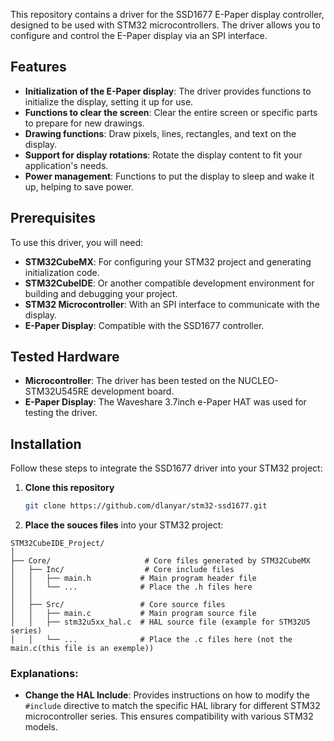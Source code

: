 This repository contains a driver for the SSD1677 E-Paper display controller, designed to be used with STM32 microcontrollers. The driver allows you to configure and control the E-Paper display via an SPI interface.

## Features

- **Initialization of the E-Paper display**: The driver provides functions to initialize the display, setting it up for use.
- **Functions to clear the screen**: Clear the entire screen or specific parts to prepare for new drawings.
- **Drawing functions**: Draw pixels, lines, rectangles, and text on the display.
- **Support for display rotations**: Rotate the display content to fit your application's needs.
- **Power management**: Functions to put the display to sleep and wake it up, helping to save power.

## Prerequisites

To use this driver, you will need:

- **STM32CubeMX**: For configuring your STM32 project and generating initialization code.
- **STM32CubeIDE**: Or another compatible development environment for building and debugging your project.
- **STM32 Microcontroller**: With an SPI interface to communicate with the display.
- **E-Paper Display**: Compatible with the SSD1677 controller.

## Tested Hardware

- **Microcontroller**: The driver has been tested on the NUCLEO-STM32U545RE development board.
- **E-Paper Display**: The Waveshare 3.7inch e-Paper HAT was used for testing the driver.

## Installation

Follow these steps to integrate the SSD1677 driver into your STM32 project:

1. **Clone this repository**

   ```bash
   git clone https://github.com/dlanyar/stm32-ssd1677.git
   
2. **Place the souces files** into your STM32 project:


```plaintext
STM32CubeIDE_Project/
│
├── Core/                     # Core files generated by STM32CubeMX
│   ├── Inc/                  # Core include files
│   │   ├── main.h           # Main program header file
│   │   └── ...              # Place the .h files here
│   │
│   ├── Src/                 # Core source files
│   │   ├── main.c           # Main program source file
│   │   ├── stm32u5xx_hal.c  # HAL source file (example for STM32U5 series)
│   │   └── ...              # Place the .c files here (not the main.c(this file is an exemple))
```
   
### Explanations:

- **Change the HAL Include**: Provides instructions on how to modify the `#include` directive to match the specific HAL library for different STM32 microcontroller series. This ensures compatibility with various STM32 models.
